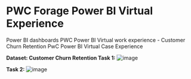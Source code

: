 # PWC Forage Power BI Virtual Experience
 Power BI dashboards
PWC Power BI Virtual work experience - Customer Churn Retention
PwC Power BI Virtual Case Experience



**Dataset: Customer Churn Retention
Task 1:**
![image](https://github.com/Boomslang-Maverick/PWC-Forage-Power-BI-Virtual-Experience/assets/129587686/7ccdaf2f-ac7e-4ad6-ad29-0724e1e47571)



**Task 2:**
![image](https://github.com/Boomslang-Maverick/PWC-Forage-Power-BI-Virtual-Experience/assets/129587686/69457a0d-50ce-46c9-ab03-ac0e11b72986)
